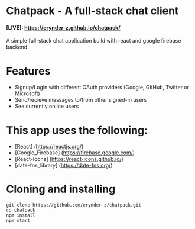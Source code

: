 # Chatpack - A full-stack chat client

#### [LIVE]: https://erynder-z.github.io/chatpack/

A simple full-stack chat application build with react and google firebase backend.

# Features

- Signup/Login with different OAuth providers (Google, GitHub, Twitter or Microsoft)
- Send/recieve messages to/from other signed-in users
- See currently online users

# This app uses the following:

- [React] (https://reactjs.org/)
- [Google_Firebase] (https://firebase.google.com/)
- [React-Icons] (https://react-icons.github.io/)
- [date-fns_library] (https://date-fns.org/)

# Cloning and installing

```
git clone https://github.com/erynder-z/chatpack.git
cd chatpack
npm install
npm start
```
